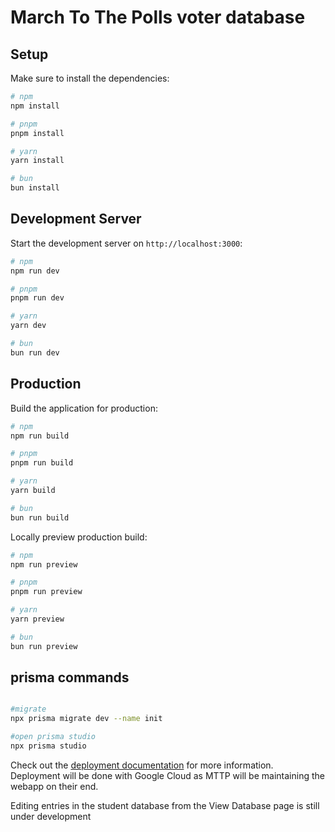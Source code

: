 # March To The Polls voter database

## Setup

Make sure to install the dependencies:

```bash
# npm
npm install

# pnpm
pnpm install

# yarn
yarn install

# bun
bun install
```

## Development Server

Start the development server on `http://localhost:3000`:

```bash
# npm
npm run dev

# pnpm
pnpm run dev

# yarn
yarn dev

# bun
bun run dev
```

## Production

Build the application for production:

```bash
# npm
npm run build

# pnpm
pnpm run build

# yarn
yarn build

# bun
bun run build
```

Locally preview production build:

```bash
# npm
npm run preview

# pnpm
pnpm run preview

# yarn
yarn preview

# bun
bun run preview
```

## prisma commands
```bash

#migrate
npx prisma migrate dev --name init 

#open prisma studio
npx prisma studio

```


Check out the [deployment documentation](https://nuxt.com/docs/getting-started/deployment) for more information.
Deployment will be done with Google Cloud as MTTP will be maintaining the webapp on their end.


Editing entries in the student database from the View Database page is still under development


